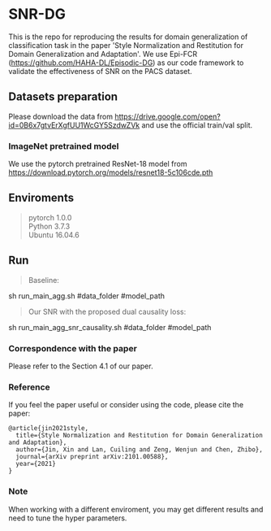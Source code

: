 # SNR-DG
This is the repo for reproducing the results for domain generalization of classification task in the paper 'Style Normalization and Restitution for Domain Generalization and Adaptation'. We use Epi-FCR (https://github.com/HAHA-DL/Episodic-DG) as our code framework to validate the effectiveness of SNR on the PACS dataset.
## Datasets preparation
Please download the data from https://drive.google.com/open?id=0B6x7gtvErXgfUU1WcGY5SzdwZVk and use the official train/val split.
### ImageNet pretrained model
We use the pytorch pretrained ResNet-18 model from https://download.pytorch.org/models/resnet18-5c106cde.pth

## Enviroments

> pytorch 1.0.0 \
> Python 3.7.3 \
> Ubuntu 16.04.6

## Run

> Baseline: 

sh run_main_agg.sh #data_folder #model_path 

> Our SNR with the proposed dual causality loss: 

sh run_main_agg_snr_causality.sh #data_folder #model_path 


### Correspondence with the paper

Please refer to the Section 4.1 of our paper. 


### Reference
If you feel the paper useful or consider using the code, please cite the paper:

```
@article{jin2021style,
  title={Style Normalization and Restitution for Domain Generalization and Adaptation},
  author={Jin, Xin and Lan, Cuiling and Zeng, Wenjun and Chen, Zhibo},
  journal={arXiv preprint arXiv:2101.00588},
  year={2021}
}
```

### Note

When working with a different enviroment, you may get different results and need to tune the hyper parameters.

